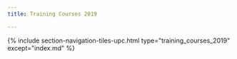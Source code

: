 ```yaml
---
title: Training Courses 2019

---
```


{% include section-navigation-tiles-upc.html type="training_courses_2019" except="index.md" %}